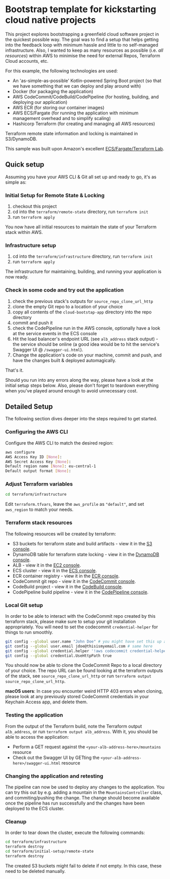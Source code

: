 # Bootstrap template for kickstarting cloud native projects

This project explores bootstrapping a greenfield cloud software project in the quickest possible way. The goal was to find a setup that helps getting into the feedback loop with minimum hassle and little to no self-managed infrastructure. Also, I wanted to keep as many resources as possible (i.e. _all resources_) within AWS to minimise the need for external Repos, Terraform Cloud accounts, etc.

For this example, the following technologies are used:

- An 'as-simple-as-possible' Kotlin-powered Spring Boot project (so that we have something that we can deploy and play around with)
- Docker (for packaging the application)
- AWS CodeCommit/CodeBuild/CodePipeline (for hosting, building, and deploying our application)
- AWS ECR (for storing our container images)
- AWS ECS/Fargate (for running the application with minimum management overhead and to simplify scaling)
- Hashicorp Terraform (for creating and managing all AWS resources)

Terraform remote state information and locking is maintained in S3/DynamoDB.

This sample was built upon Amazon's excellent [ECS/Fargate/Terraform Lab](https://devops-ecs-fargate.workshop.aws/en/).

## Quick setup

Assuming you have your AWS CLI & Git all set up and ready to go, it's as simple as:

### Initial Setup for Remote State & Locking

1. checkout this project
2. cd into the `terraform/remote-state` directory, run `terraform init`
3. run `terraform apply`

You now have all initial resources to maintain the state of your Terraform stack within AWS.

### Infrastructure setup

1. cd into the `terraform/infrastructure` directory, run `terraform init`
2. run `terraform apply`

The infrastructure for maintaining, building, and running your application is now ready.

### Check in some code and try out the application

1. check the previous stack's outputs for `source_repo_clone_url_http`
2. clone the empty Git repo to a location of your choice
3. copy all contents of the `cloud-bootstap-app` directory into the repo directory
4. commit and push it
5. check the CodePipeline run in the AWS console, optionally have a look at the service events in the ECS console
6. Hit the load balancer's endpoint URL (see `alb_address` stack output) - the service should be online (a good idea would be to hit the service's Swagger UI @ `/swagger-ui.html`).
7. Change the application's code on your machine, commit and push, and have the changes built & deployed automagically.

That's it.

Should you run into any errors along the way, please have a look at the initial setup steps below. Also, please don't forget to teardown everything when you've played around enough to avoid unnecessary cost.

## Detailed Setup

The following section dives deeper into the steps required to get started.

### Configuring the AWS CLI

Configure the AWS CLI to match the desired region:

```bash
aws configure
AWS Access Key ID [None]: 
AWS Secret Access Key [None]: 
Default region name [None]: eu-central-1
Default output format [None]: 
```

### Adjust Terraform variables

```bash
cd terraform/infrastructure
```

Edit `terraform.tfvars`, leave the `aws_profile` as `"default"`, and set `aws_region` to match your needs. 

### Terraform stack resources

The following resources will be created by terraform:

- S3 buckets for terraform state and build artifacts - view it in the [S3 console](https://s3.console.aws.amazon.com/s3).
- DynamoDB table for terraform state locking - view it in the [DynamoDB console](https://s3.console.aws.amazon.com/dynamodb).
- ALB - view it in the [EC2 console](https://console.aws.amazon.com/ec2).
- ECS cluster - view it in the [ECS console](https://console.aws.amazon.com/ecs).
- ECR container registry - view it in the [ECR console](https://console.aws.amazon.com/ecr).
- CodeCommit git repo - view it in the [CodeCommit console](https://console.aws.amazon.com/codecommit).
- CodeBuild project - view it in the [CodeBuild console](https://console.aws.amazon.com/codebuild).
- CodePipeline build pipeline - view it in the [CodePipeline console](https://console.aws.amazon.com/codepipeline).

### Local Git setup

In order to be able to interact with the CodeCommit repo created by this terraform stack, please make sure to setup your git installation appropriately. You will need to set the codecommit `credential-helper` for things to run smoothly.

```bash
git config --global user.name "John Doe" # you might have set this up already
git config --global user.email jdoe@thisismyemail.com # same here
git config --global credential.helper '!aws codecommit credential-helper $@'
git config --global credential.UseHttpPath true
```

You should now be able to clone the CodeCommit Repo to a local directory of your choice. The repo URL can be found looking at the terraform outputs of the stack, see `source_repo_clone_url_http` or run `terraform output source_repo_clone_url_http`.

**macOS users**: In case you encounter weird HTTP 403 errors when cloning, please look at any previously stored CodeCommit credentials in your Keychain Access app, and delete them.

### Testing the application

From the output of the Terraform build, note the Terraform output `alb_address`, or run `terraform output alb_address`. With it, you should be able to access the application:
- Perform a GET request against the `<your-alb-address-here>/mountains` resource
- Check out the Swagger UI by GETting the `<your-alb-address-here>/swagger-ui.html` resource

### Changing the application and retesting

The pipeline can now be used to deploy any changes to the application. You can try this out by e.g. adding a mountain in the `MountainsController` class, and commiting/pushing the change. The change should become available once the pipeline has run successfully and the changes have been deployed to the ECS cluster.

### Cleanup

In order to tear down the cluster, execute the following commands:

```bash
cd terraform/infrastructure
terraform destroy
cd terraform/initial-setup/remote-state
terraform destroy
```

The created S3 buckets might fail to delete if not empty. In this case, these need to be deleted manually.
